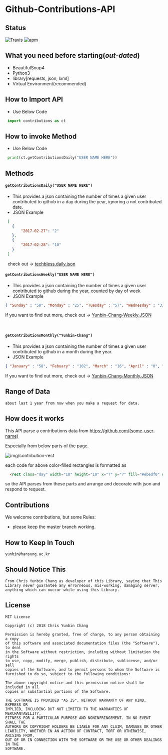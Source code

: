 # Github-Contributions-API

## Status

[![Travis](https://img.shields.io/jenkins/s/https/jenkins.qa.ubuntu.com/view/Precise/view/All%20Precise/job/precise-desktop-amd64_default.svg)]() [![apm](https://img.shields.io/apm/l/vim-mode.svg)]()


## What you need before starting(_out-dated_)

  * BeautifulSoup4
  * Python3  
  * library[requests, json, lxml]   
  * Virtual Environment(recommended)

	
## How to Import API
  * Use Below Code
   ```python
    import contributions as ct
   ```
   
## How to invoke Method
  * Use Below Code
   ```python
    print(ct.getContributionsDaily("USER NAME HERE"))
   ```
   
## Methods

  #### `getContributionsDaily("USER NAME HERE")`
  * This provides a json containing the number of times a given user contributed to github in a day during the year, ignoring a not contributed date.
  * JSON Example
  
   ```json
    [
      {
          "2017-02-27": "2"
      },
      {
          "2017-02-28": "10"
      }
    ]
   ```
   check out -> [techbless.daily.json](https://github.com/Yunbin-Chang/Github-Contributions-API/blob/master/sample-json/techbless.daily.json)
     
  #### `getContributionsWeekly("USER NAME HERE")`
  * This provides a json containing the number of times a given user contributed to github during the year, counted by day of week
  * JSON Example
    
  ```json
  { "Sunday" : "50", "Monday" : "25", "Tuesday" : "57", "Wednesday" : "33", "Thursday" : "14", "Friday" : "15", "Saturday" : "18" }
  ```
  If you want to find out more, check out -> [Yunbin-Chang-Weekly.JSON](https://github.com/Yunbin-Chang/Github-Contributions-API/blob/master/sample-json/Yunbin-Chang-Weekly.JSON)
    
  
  #### `getContributionsMonthly("Yunbin-Chang")`

  * This provides a json containing the number of times a given user contributed to github in a month during the year.
  * JSON Example
  
  ```json
  { "January" : "58", "Febuary" : "102", "March" : "16", "April" : "0", "May" : "0", "June" : "0", "July" : "2","August" : "6","September" : "0","October" : "8","November" : "17","December" : "10" }
  ```
    
 If you want to find out more, check out -> [Yunbin-Chang-Monthly.JSON](https://github.com/Yunbin-Chang/Github-Contributions-API/blob/master/sample-json/Yunbin-Chang-Monthly.JSON)
 
 

## Range of Data

	about last 1 year from now when you make a request for data.
  
  
## How does it works

  This API parse a contributions data from https://github.com/(some-user-name)

  Especially from below parts of the page.

![img/contribution-rect](https://github.com/Yunbin-Chang/Github-Contributions-API/blob/master/img/contribution-rects.PNG)

  each code for above color-filled rectangles is formatted as

  ```html
    <rect class="day" width="10" height="10" x="?" y="?" fill="#ebedf0" data-count="<counting>" data-date="yyyy-mm-dd"/>
  ```

  so the API parses from these parts and arrange and decorate with json and respond to request.


## Contributions

  We welcome contributions, but some Rules:
  
   * please keep the master branch working.

## How to Keep in Touch

	yunbin@hansung.ac.kr
	
## Should Notice This

	From Chris Yunbin Chang as developer of this Library, saying that This Library never guarantee any errorneous, mis-working, damaging server, anything which can ouccur while using this Library.

## License

	MIT License

	Copyright (c) 2018 Chris Yunbin Chang

	Permission is hereby granted, free of charge, to any person obtaining a copy
	of this software and associated documentation files (the "Software"), to deal
	in the Software without restriction, including without limitation the rights
	to use, copy, modify, merge, publish, distribute, sublicense, and/or sell
	copies of the Software, and to permit persons to whom the Software is
	furnished to do so, subject to the following conditions:

	The above copyright notice and this permission notice shall be included in all
	copies or substantial portions of the Software.

	THE SOFTWARE IS PROVIDED "AS IS", WITHOUT WARRANTY OF ANY KIND, EXPRESS OR
	IMPLIED, INCLUDING BUT NOT LIMITED TO THE WARRANTIES OF MERCHANTABILITY,
	FITNESS FOR A PARTICULAR PURPOSE AND NONINFRINGEMENT. IN NO EVENT SHALL THE
	AUTHORS OR COPYRIGHT HOLDERS BE LIABLE FOR ANY CLAIM, DAMAGES OR OTHER
	LIABILITY, WHETHER IN AN ACTION OF CONTRACT, TORT OR OTHERWISE, ARISING FROM,
	OUT OF OR IN CONNECTION WITH THE SOFTWARE OR THE USE OR OTHER DEALINGS IN THE
	SOFTWARE.
